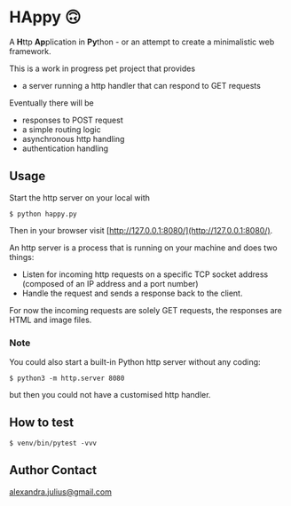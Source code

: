 # HAppy 🙃
A **H**ttp **Ap**plication in **Py**thon - or an attempt to create a minimalistic web framework.

This is a work in progress pet project that provides
  * a server running a http handler that can respond to GET requests

Eventually there will be
  * responses to POST request
  * a simple routing logic
  * asynchronous http handling
  * authentication handling

## Usage
Start the http server on your local with
```
$ python happy.py
```
Then in your browser visit [http://127.0.0.1:8080/](http://127.0.0.1:8080/).

An http server is a process that is running on your machine and does two things:

  * Listen for incoming http requests on a specific TCP socket address (composed of an IP address and a port number)
  * Handle the request and sends a response back to the client.

For now the incoming requests are solely GET requests, the responses are HTML and image files.

### Note
You could also start a built-in Python http server without any coding:
```
$ python3 -m http.server 8080
```
but then you could not have a customised http handler.

## How to test
```
$ venv/bin/pytest -vvv
```

## Author Contact
[alexandra.julius@gmail.com](mailto:alexandra.julius@gmail.com)

